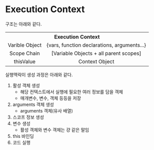 # Execution Context

구조는 아래와 같다.

<table style="text-align: center">
  <tr>
    <th colspan="2">Execution Context</th>
  </tr>
  <tr>
    <td>Varible Object</td>
    <td>{vars, function declarations, arguments...}</td>
  </tr>
  <tr>
    <td>Scope Chain</td>
    <td>[Variable Objects + all parent scopes]</td>
  </tr>
  <tr>
    <td>thisValue</td>
    <td>Context Object</td>
  </tr>
</table>

실행맥락이 생성 과정은 아래와 같다.

1.  활성 객체 생성
    * 해당 컨텍스트에서 실행에 필요한 여러 정보를 담을 객체
    * 매개변수, 변수, 객체 등등을 저장
2.  arguments 객체 생성
    * arguments 객체(유사 배열)
3.  스코프 정보 생성
4.  변수 생성
    * 활성 객체와 변수 객체는 걍 같은 말임
5.  this 바인딩
6.  코드 실행
